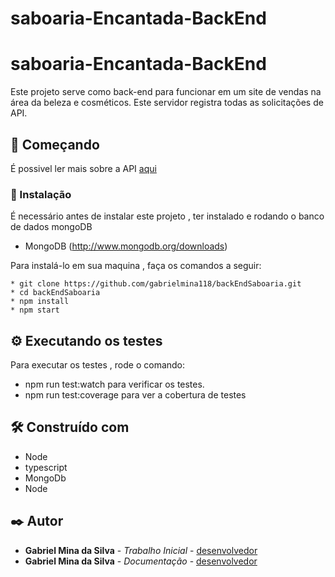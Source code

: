 # saboaria-Encantada-BackEnd

# saboaria-Encantada-BackEnd

Este projeto serve como back-end para funcionar em um site de vendas na área da beleza e cosméticos. Este servidor registra todas as solicitações de API.

## 🚀 Começando

É possivel ler mais sobre a API [aqui](https://documenter.getpostman.com/view/24008527/2s93CPpXSw)

### 🔧 Instalação

É necessário antes de instalar este projeto , ter instalado e rodando o banco de dados mongoDB
* MongoDB (http://www.mongodb.org/downloads)

Para instalá-lo em sua maquina , faça os comandos a seguir:

```
* git clone https://github.com/gabrielmina118/backEndSaboaria.git
* cd backEndSaboaria
* npm install
* npm start
```

## ⚙️ Executando os testes

Para executar os testes , rode o comando:
* npm run test:watch para verificar os testes.
* npm run test:coverage para ver a cobertura de testes

## 🛠️ Construído com

* Node
* typescript
* MongoDb
* Node

## ✒️ Autor

* **Gabriel Mina da Silva** - *Trabalho Inicial* - [desenvolvedor]( https://github.com/gabrielmina118)
* **Gabriel Mina da Silva** - *Documentação* - [desenvolvedor]( https://github.com/gabrielmina118)
